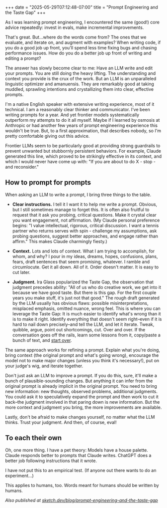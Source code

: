 +++
date = "2025-05-29T07:12:48-07:00"
title = "Prompt Engineering and the Taste Gap"
+++

As I was learning prompt engineering, I encountered the same (good!) core advice repeatedly: invest in evals, make incremental improvements.

That's great. But…where do the words come from? The ones that we evaluate, and iterate on, and augment with examples? When writing code, if you do a good job up front, you'll spend less time fixing bugs and chasing performance issues. How do you do a better job up front of writing and editing a prompt?

The answer has slowly become clear to me: Have an LLM write and edit your prompts. You are still doing the heavy lifting. The understanding and context you provide is the crux of the work. But an LLM is an unparalleled linguistic optimizer and amanuensis. They are remarkably good at taking muddled, sprawling intentions and crystallizing them into clear, effective prompts.

I'm a native English speaker with extensive writing experience, most of it technical. I am a reasonably clear thinker and communicator. I've been writing prompts for a year. And yet frontier models systematically outperform my attempts to do it all myself. Maybe if I learned by osmosis at Anthropic or had another few years of prompt engineering experience this wouldn't be true. But, to a first approximation, that describes nobody, so I'm pretty comfortable giving out this advice.

Frontier LLMs seem to be particularly good at providing strong guardrails to prevent unwanted but stubbornly persistent behaviors. For example, Claude generated this line, which proved to be strikingly effective in its context, and which I would never have come up with: "If you are about to do X - stop - and reconsider."

## How to prompt for prompts

When asking an LLM to write a prompt, I bring three things to the table.

- **Clear instructions.** I tell it I want it to help me write a prompt. Obvious, but I still sometimes manage to forget this. It is often also fruitful to request that it ask you probing, critical questions. Make it crystal clear you want engagement, not affirmation. (My Claude personal preference begins: "I value intellectual, rigorous, critical discussion. I want a tennis partner who returns serves with spin - challenge my assumptions, ask probing questions, suggest better approaches, and engage rather than affirm." This makes Claude charmingly fiesty.)

- **Context.** Lots and lots of context. What I am trying to accomplish, for whom, and why? I pour in my ideas, dreams, hopes, confusions, plans, fears, draft sentences that seem promising, whatever. I ramble and circumlocute. Get it all down. All of it. Order doesn't matter. It is easy to cut later.

- **Judgment.** Ira Glass popularized the Taste Gap, the observation that judgment precedes ability: "All of us who do creative work, we get into it because we have good taste. But there is this gap. For the first couple years you make stuff, it's just not that good." The rough draft generated by the LLM usually has obvious flaws: possible misinterpretations, misplaced emphasis, omitted nuance, wrong feel. This is where you can leverage the Taste Gap: It is much easier to identify what's wrong than it is to make it right. Identify everything that doesn't seem right–even if it is hard to nail down precisely–and tell the LLM, and let it iterate. Tweak, quibble, argue, point out shortcomings, cut. Over and over. If the conversation goes off the rails, learn some lessons from it, copy/paste a bunch of text, and [start over](/ai/push-pull-respond-restart).

The same approach works for refining a prompt. Explain what you're doing, bring context (the original prompt and what's going wrong), encourage the model not to make major changes (unless you think it's necessary!), put on your judge's wig, and iterate together.

Don't just ask an LLM to improve a prompt. If you do this, sure, it'll make a bunch of plausible-sounding changes. But anything it can infer from the original prompt is already implicit in the original prompt. You need to bring new information: new thoughts, observed problems, additional judgments. You could ask it to speculatively expand the prompt and then work to cut it back–the judgment involved in that paring down is new information. But the more context and judgment you bring, the more improvements are available.

Lastly, don't be afraid to make changes yourself, no matter what the LLM thinks. Trust your judgment. And then, of course, eval!

## To each their own

Oh, one more thing. I have a pet theory: Models have a house palette. Claude responds better to prompts that Claude writes. ChatGPT does a better job following instructions that it wrote.

I have not put this to an empirical test. (If anyone out there wants to do an experiment...)

This applies to humans, too. Words meant for humans should be written by humans.

*Also published at [sketch.dev/blog/prompt-engineering-and-the-taste-gap](https://sketch.dev/blog/prompt-engineering-and-the-taste-gap)*
